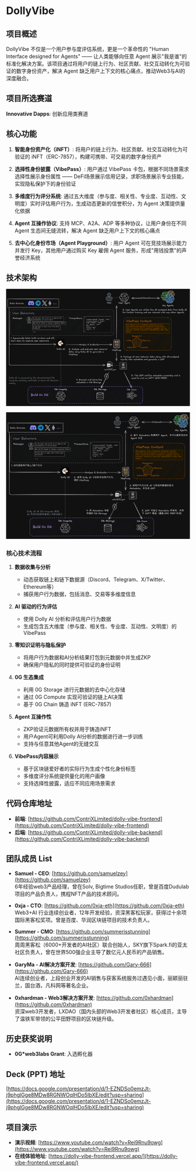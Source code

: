 # DollyVibe

## 项目概述

DollyVibe 不仅是一个用户参与度评估系统，更是一个革命性的 "Human Interface designed for Agents" —— 让人类能够向任意 Agent 展示"我是谁"的标准化解决方案。该项目通过将用户的链上行为、社区贡献、社交互动转化为可验证的数字身份资产，解决 Agent 缺乏用户上下文的核心痛点，推动Web3与AI的深度融合。

## 项目所选赛道

**Innovative Dapps**: 创新应用类赛道

## 核心功能

1. **智能身份资产化（iNFT）**: 将用户的链上行为、社区贡献、社交互动转化为可验证的 iNFT（ERC-7857），构建可携带、可交易的数字身份资产

2. **选择性身份披露（VibePass）**: 用户通过 VibePass 卡包，根据不同场景需求选择性展示身份属性 —— DeFi场景展示信用记录，求职场景展示专业技能，实现隐私保护下的身份验证

3. **多维度行为评分系统**: 通过五大维度（参与度、相关性、专业度、互动性、文明度）实时评估用户行为，生成动态更新的信誉积分，为 Agent 决策提供量化依据

4. **Agent 互操作协议**: 支持 MCP、A2A、ADP 等多种协议，让用户身份在不同 Agent 生态间无缝流转，解决 Agent 缺乏用户上下文的核心痛点

5. **去中心化身份市场（Agent Playground）**: 用户 Agent 可在竞技场展示能力并发行 Key，其他用户通过购买 Key 雇佣 Agent 服务，形成"用钱投票"的声誉经济系统

## 技术架构

![Technical Architecture](./img/technical-architecture.png)

![技术架构图](./img/technical-architecture-cn.png)

### 核心技术流程

1. **数据收集与分析**
   - 动态获取链上和链下数据源（Discord、Telegram、X/Twitter、Ethereum等）
   - 捕获用户行为数据，包括消息、交易等多维度信息

2. **AI 驱动的行为评估**
   - 使用 Dolly AI 分析和评估用户行为数据
   - 生成包含五大维度（参与度、相关性、专业度、互动性、文明度）的 VibePass

3. **零知识证明与隐私保护**
   - 将用户行为数据和AI分析结果打包到元数据中并生成ZKP
   - 确保用户隐私的同时提供可验证的身份证明

4. **0G 生态集成**
   - 利用 0G Storage 进行元数据的去中心化存储
   - 通过 0G Compute 实现可验证的链上AI决策
   - 基于 0G Chain 铸造 iNFT (ERC-7857)

5. **Agent 互操作性**
   - ZKP验证元数据所有权并用于铸造iNFT
   - 用户Agent可利用Dolly AI分析的数据进行进一步训练
   - 支持与任意其他Agent的无缝交互

6. **VibePass内容展示**
   - 基于区块链爱好者的实际行为生成个性化身份标签
   - 多维度评分系统提供量化的用户画像
   - 支持选择性披露，适应不同应用场景需求

## 代码仓库地址

- **前端**: [https://github.com/ContriXLimited/dolly-vibe-frontend](https://github.com/ContriXLimited/dolly-vibe-frontend)
- **后端**: [https://github.com/ContriXLimited/dolly-vibe-backend](https://github.com/ContriXLimited/dolly-vibe-backend)

## 团队成员 List

- **Samuel - CEO**: [https://github.com/samuelzey](https://github.com/samuelzey)  
  6年经验web3产品经理，曾在Solv, Bigtime Studios任职，曾是百度Dudulab项目的产品负责人，携程NFT产品的技术顾问。

- **0xja - CTO**: [https://github.com/0xja-eth](https://github.com/0xja-eth)  
  Web3+AI 行业连续创业者，12年开发经验，资深黑客松玩家，获得过十余项国际黑客松奖项。曾是百度、华润区块链项目的技术负责人。

- **Summer - CMO**: [https://github.com/summerisstunning](https://github.com/summerisstunning)  
  周周黑客松（6000+开发者的AI社区）联合创始人，SKY旗下Spark.fi的亚太社区负责人，曾在世界500强企业主导了数亿元人民币的产品销售。

- **GaryMa - AI解决方案开发**: [https://github.com/Gary-666](https://github.com/Gary-666)  
  AI连续创业者，上段创业开发的AI销售与获客系统服务过遇见小面，丽颖丽驻兰，国台酒，凡科网等著名企业。

- **0xhardman - Web3解决方案开发**: [https://github.com/0xhardman](https://github.com/0xhardman)  
  资深web3开发者，LXDAO（国内头部的Web3开发者社区）核心成员，主导了温铁军带领的公平田野项目的区块链升级。

## 历史获奖说明

- **0G*web3labs Grant**: 入选孵化器

## Deck (PPT) 地址

[https://docs.google.com/presentation/d/1-EZNDSo0emzJt-j9phglGge8MDw8RGNWOqlHDo5IbXE/edit?usp=sharing](https://docs.google.com/presentation/d/1-EZNDSo0emzJt-j9phglGge8MDw8RGNWOqlHDo5IbXE/edit?usp=sharing)

## 项目演示

- **演示视频**: [https://www.youtube.com/watch?v=Rei9Rnu9owg](https://www.youtube.com/watch?v=Rei9Rnu9owg)
- **在线体验地址**: [https://dolly-vibe-frontend.vercel.app/](https://dolly-vibe-frontend.vercel.app/)